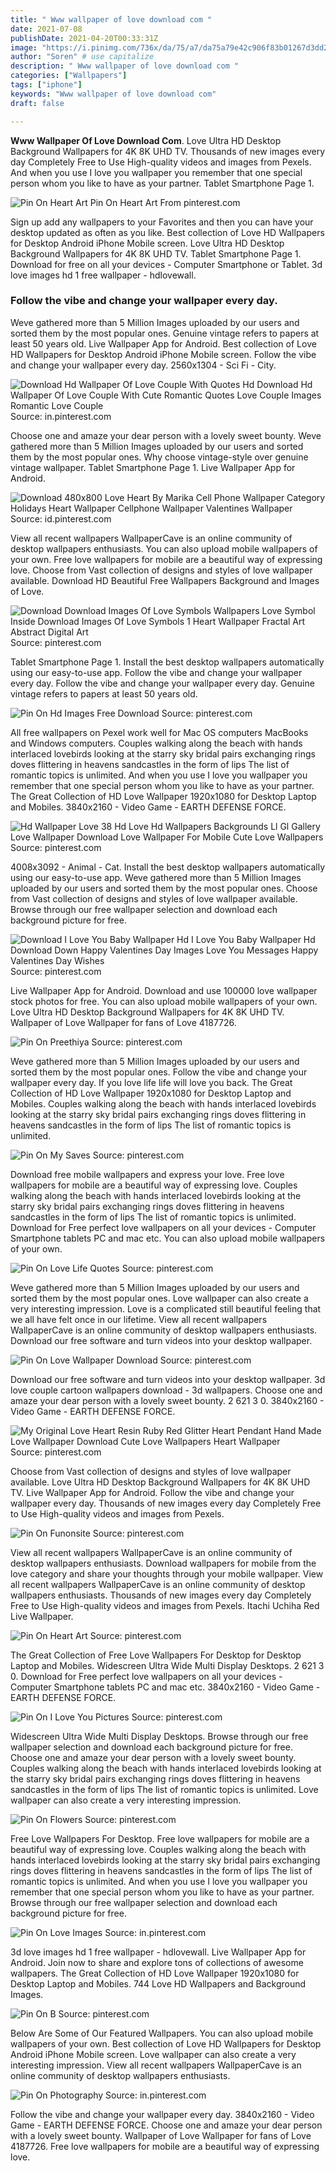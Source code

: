 ```yaml
---
title: " Www wallpaper of love download com "
date: 2021-07-08
publishDate: 2021-04-20T00:33:31Z
image: "https://i.pinimg.com/736x/da/75/a7/da75a79e42c906f83b01267d3dd2b176.jpg"
author: "Soren" # use capitalize
description: " Www wallpaper of love download com "
categories: ["Wallpapers"]
tags: ["iphone"]
keywords: "Www wallpaper of love download com"
draft: false

---
```



**Www Wallpaper Of Love Download Com**. Love Ultra HD Desktop Background Wallpapers for 4K 8K UHD TV. Thousands of new images every day Completely Free to Use High-quality videos and images from Pexels. And when you use I love you wallpaper you remember that one special person whom you like to have as your partner. Tablet Smartphone Page 1.

![Pin On Heart Art](https://i.pinimg.com/originals/d1/78/9e/d1789e1c35cfd889d25fd7bebc7eefd5.jpg "Pin On Heart Art")
Pin On Heart Art From pinterest.com


Sign up add any wallpapers to your Favorites and then you can have your desktop updated as often as you like. Best collection of Love HD Wallpapers for Desktop Android iPhone Mobile screen. Love Ultra HD Desktop Background Wallpapers for 4K 8K UHD TV. Tablet Smartphone Page 1. Download for free on all your devices - Computer Smartphone or Tablet. 3d love images hd 1 free wallpaper - hdlovewall.

### Follow the vibe and change your wallpaper every day.

Weve gathered more than 5 Million Images uploaded by our users and sorted them by the most popular ones. Genuine vintage refers to papers at least 50 years old. Live Wallpaper App for Android. Best collection of Love HD Wallpapers for Desktop Android iPhone Mobile screen. Follow the vibe and change your wallpaper every day. 2560x1304 - Sci Fi - City.


![Download Hd Wallpaper Of Love Couple With Quotes Hd Download Hd Wallpaper Of Love Couple With Cute Romantic Quotes Love Couple Images Romantic Love Couple](https://i.pinimg.com/originals/c5/1a/ea/c51aeabbe64800d8f535fed7da029973.jpg "Download Hd Wallpaper Of Love Couple With Quotes Hd Download Hd Wallpaper Of Love Couple With Cute Romantic Quotes Love Couple Images Romantic Love Couple")
Source: in.pinterest.com

Choose one and amaze your dear person with a lovely sweet bounty. Weve gathered more than 5 Million Images uploaded by our users and sorted them by the most popular ones. Why choose vintage-style over genuine vintage wallpaper. Tablet Smartphone Page 1. Live Wallpaper App for Android.

![Download 480x800 Love Heart By Marika Cell Phone Wallpaper Category Holidays Heart Wallpaper Cellphone Wallpaper Valentines Wallpaper](https://i.pinimg.com/originals/33/51/b9/3351b9f8fdb6c50f48f5ffb861cd6c0f.jpg "Download 480x800 Love Heart By Marika Cell Phone Wallpaper Category Holidays Heart Wallpaper Cellphone Wallpaper Valentines Wallpaper")
Source: id.pinterest.com

View all recent wallpapers WallpaperCave is an online community of desktop wallpapers enthusiasts. You can also upload mobile wallpapers of your own. Free love wallpapers for mobile are a beautiful way of expressing love. Choose from Vast collection of designs and styles of love wallpaper available. Download HD Beautiful Free Wallpapers Background and Images of Love.

![Download Download Images Of Love Symbols Wallpapers Love Symbol Inside Download Images Of Love Symbols 1 Heart Wallpaper Fractal Art Abstract Digital Art](https://i.pinimg.com/originals/bd/b5/7b/bdb57b4b4b4fb6a68115216b01f5bde6.jpg "Download Download Images Of Love Symbols Wallpapers Love Symbol Inside Download Images Of Love Symbols 1 Heart Wallpaper Fractal Art Abstract Digital Art")
Source: pinterest.com

Tablet Smartphone Page 1. Install the best desktop wallpapers automatically using our easy-to-use app. Follow the vibe and change your wallpaper every day. Follow the vibe and change your wallpaper every day. Genuine vintage refers to papers at least 50 years old.

![Pin On Hd Images Free Download](https://i.pinimg.com/originals/ec/99/1c/ec991c644f2aee362275c8e4dbc8abda.jpg "Pin On Hd Images Free Download")
Source: pinterest.com

All free wallpapers on Pexel work well for Mac OS computers MacBooks and Windows computers. Couples walking along the beach with hands interlaced lovebirds looking at the starry sky bridal pairs exchanging rings doves flittering in heavens sandcastles in the form of lips The list of romantic topics is unlimited. And when you use I love you wallpaper you remember that one special person whom you like to have as your partner. The Great Collection of HD Love Wallpaper 1920x1080 for Desktop Laptop and Mobiles. 3840x2160 - Video Game - EARTH DEFENSE FORCE.

![Hd Wallpaper Love 38 Hd Love Hd Wallpapers Backgrounds Ll Gl Gallery Love Wallpaper Download Love Wallpaper For Mobile Cute Love Wallpapers](https://i.pinimg.com/originals/80/ec/6d/80ec6d99cd524161af288657de50d930.png "Hd Wallpaper Love 38 Hd Love Hd Wallpapers Backgrounds Ll Gl Gallery Love Wallpaper Download Love Wallpaper For Mobile Cute Love Wallpapers")
Source: pinterest.com

4008x3092 - Animal - Cat. Install the best desktop wallpapers automatically using our easy-to-use app. Weve gathered more than 5 Million Images uploaded by our users and sorted them by the most popular ones. Choose from Vast collection of designs and styles of love wallpaper available. Browse through our free wallpaper selection and download each background picture for free.

![Download I Love You Baby Wallpaper Hd I Love You Baby Wallpaper Hd Download Down Happy Valentines Day Images Love You Messages Happy Valentines Day Wishes](https://i.pinimg.com/originals/be/84/dd/be84ddcf5c1448dd8214b37dd362ca1b.jpg "Download I Love You Baby Wallpaper Hd I Love You Baby Wallpaper Hd Download Down Happy Valentines Day Images Love You Messages Happy Valentines Day Wishes")
Source: pinterest.com

Live Wallpaper App for Android. Download and use 100000 love wallpaper stock photos for free. You can also upload mobile wallpapers of your own. Love Ultra HD Desktop Background Wallpapers for 4K 8K UHD TV. Wallpaper of Love Wallpaper for fans of Love 4187726.

![Pin On Preethiya](https://i.pinimg.com/originals/1a/5f/ce/1a5fcebd9629a40d42dca6368a2c2f50.jpg "Pin On Preethiya")
Source: pinterest.com

Weve gathered more than 5 Million Images uploaded by our users and sorted them by the most popular ones. Follow the vibe and change your wallpaper every day. If you love life life will love you back. The Great Collection of HD Love Wallpaper 1920x1080 for Desktop Laptop and Mobiles. Couples walking along the beach with hands interlaced lovebirds looking at the starry sky bridal pairs exchanging rings doves flittering in heavens sandcastles in the form of lips The list of romantic topics is unlimited.

![Pin On My Saves](https://i.pinimg.com/564x/4c/9b/60/4c9b6021539fbe79966bc3388b2c5543.jpg "Pin On My Saves")
Source: pinterest.com

Download free mobile wallpapers and express your love. Free love wallpapers for mobile are a beautiful way of expressing love. Couples walking along the beach with hands interlaced lovebirds looking at the starry sky bridal pairs exchanging rings doves flittering in heavens sandcastles in the form of lips The list of romantic topics is unlimited. Download for Free perfect love wallpapers on all your devices - Computer Smartphone tablets PC and mac etc. You can also upload mobile wallpapers of your own.

![Pin On Love Life Quotes](https://i.pinimg.com/originals/56/ba/d2/56bad2cc56c8f932cb96e73db2669fb5.jpg "Pin On Love Life Quotes")
Source: pinterest.com

Weve gathered more than 5 Million Images uploaded by our users and sorted them by the most popular ones. Love wallpaper can also create a very interesting impression. Love is a complicated still beautiful feeling that we all have felt once in our lifetime. View all recent wallpapers WallpaperCave is an online community of desktop wallpapers enthusiasts. Download our free software and turn videos into your desktop wallpaper.

![Pin On Love Wallpaper Download](https://i.pinimg.com/474x/0a/d7/c2/0ad7c2c9c97b59949c707672663da33b.jpg "Pin On Love Wallpaper Download")
Source: pinterest.com

Download our free software and turn videos into your desktop wallpaper. 3d love couple cartoon wallpapers download - 3d wallpapers. Choose one and amaze your dear person with a lovely sweet bounty. 2 621 3 0. 3840x2160 - Video Game - EARTH DEFENSE FORCE.

![My Original Love Heart Resin Ruby Red Glitter Heart Pendant Hand Made Love Wallpaper Download Cute Love Wallpapers Heart Wallpaper](https://i.pinimg.com/originals/ee/2b/08/ee2b08b4a4ac7127f26998daf7962afe.jpg "My Original Love Heart Resin Ruby Red Glitter Heart Pendant Hand Made Love Wallpaper Download Cute Love Wallpapers Heart Wallpaper")
Source: pinterest.com

Choose from Vast collection of designs and styles of love wallpaper available. Love Ultra HD Desktop Background Wallpapers for 4K 8K UHD TV. Live Wallpaper App for Android. Follow the vibe and change your wallpaper every day. Thousands of new images every day Completely Free to Use High-quality videos and images from Pexels.

![Pin On Funonsite](https://i.pinimg.com/564x/82/67/7f/82677f8471971f77354a4595393155eb.jpg "Pin On Funonsite")
Source: pinterest.com

View all recent wallpapers WallpaperCave is an online community of desktop wallpapers enthusiasts. Download wallpapers for mobile from the love category and share your thoughts through your mobile wallpaper. View all recent wallpapers WallpaperCave is an online community of desktop wallpapers enthusiasts. Thousands of new images every day Completely Free to Use High-quality videos and images from Pexels. Itachi Uchiha Red Live Wallpaper.

![Pin On Heart Art](https://i.pinimg.com/originals/d1/78/9e/d1789e1c35cfd889d25fd7bebc7eefd5.jpg "Pin On Heart Art")
Source: pinterest.com

The Great Collection of Free Love Wallpapers For Desktop for Desktop Laptop and Mobiles. Widescreen Ultra Wide Multi Display Desktops. 2 621 3 0. Download for Free perfect love wallpapers on all your devices - Computer Smartphone tablets PC and mac etc. 3840x2160 - Video Game - EARTH DEFENSE FORCE.

![Pin On I Love You Pictures](https://i.pinimg.com/736x/ce/19/72/ce1972185972eef11f483d4e463adb35.jpg "Pin On I Love You Pictures")
Source: pinterest.com

Widescreen Ultra Wide Multi Display Desktops. Browse through our free wallpaper selection and download each background picture for free. Choose one and amaze your dear person with a lovely sweet bounty. Couples walking along the beach with hands interlaced lovebirds looking at the starry sky bridal pairs exchanging rings doves flittering in heavens sandcastles in the form of lips The list of romantic topics is unlimited. Love wallpaper can also create a very interesting impression.

![Pin On Flowers](https://i.pinimg.com/originals/77/57/e8/7757e8f6048185d64511b97b27329197.png "Pin On Flowers")
Source: pinterest.com

Free Love Wallpapers For Desktop. Free love wallpapers for mobile are a beautiful way of expressing love. Couples walking along the beach with hands interlaced lovebirds looking at the starry sky bridal pairs exchanging rings doves flittering in heavens sandcastles in the form of lips The list of romantic topics is unlimited. And when you use I love you wallpaper you remember that one special person whom you like to have as your partner. Browse through our free wallpaper selection and download each background picture for free.

![Pin On Love Images](https://i.pinimg.com/originals/00/40/a7/0040a7407c58708a65b28315928e7089.png "Pin On Love Images")
Source: in.pinterest.com

3d love images hd 1 free wallpaper - hdlovewall. Live Wallpaper App for Android. Join now to share and explore tons of collections of awesome wallpapers. The Great Collection of HD Love Wallpaper 1920x1080 for Desktop Laptop and Mobiles. 744 Love HD Wallpapers and Background Images.

![Pin On B](https://i.pinimg.com/originals/6f/0c/11/6f0c1191c870ab3760830646f6408b8e.jpg "Pin On B")
Source: pinterest.com

Below Are Some of Our Featured Wallpapers. You can also upload mobile wallpapers of your own. Best collection of Love HD Wallpapers for Desktop Android iPhone Mobile screen. Love wallpaper can also create a very interesting impression. View all recent wallpapers WallpaperCave is an online community of desktop wallpapers enthusiasts.

![Pin On Photography](https://i.pinimg.com/736x/da/75/a7/da75a79e42c906f83b01267d3dd2b176.jpg "Pin On Photography")
Source: in.pinterest.com

Follow the vibe and change your wallpaper every day. 3840x2160 - Video Game - EARTH DEFENSE FORCE. Choose one and amaze your dear person with a lovely sweet bounty. Wallpaper of Love Wallpaper for fans of Love 4187726. Free love wallpapers for mobile are a beautiful way of expressing love.

